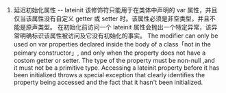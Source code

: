 1. 延迟初始化属性 -- lateinit
  该修饰符只能用于在类体中声明的 var 属性，并且仅当该属性没有自定义 getter 或 setter 时。该属性必须是非空类型，并且不能是原声类型。
  在初始化前访问一个 lateinit 属性会抛出一个特定异常，该异常明确标识该属性被访问及它没有初始化的事实。
  The modifier can only be used on var properties declared inside the body of a class「not in the peimary constructor」,
and only when the property does not have a costom getter or setter. The type of the property must be non-null ,and it 
must not be a primitive type.
  Accessing a lateinit property before it has been initialized throws a special exception that clearly identifies the 
property being accessed and the fact that it hasn't been initialized.
